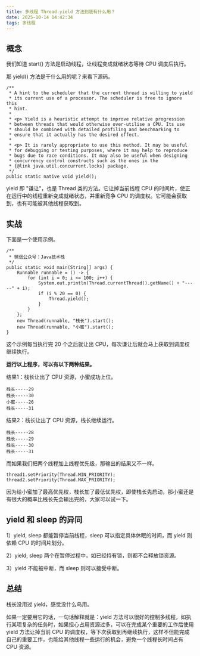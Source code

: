 ```yaml
---
title: 多线程 Thread.yield 方法到底有什么用？
date: 2025-10-14 14:42:34
tags: 多线程
---
```


## 概念

我们知道 start() 方法是启动线程，让线程变成就绪状态等待 CPU 调度后执行。

那 yield() 方法是干什么用的呢？来看下源码。

```
/**
 * A hint to the scheduler that the current thread is willing to yield
 * its current use of a processor. The scheduler is free to ignore this
 * hint.
 *
 * <p> Yield is a heuristic attempt to improve relative progression
 * between threads that would otherwise over-utilise a CPU. Its use
 * should be combined with detailed profiling and benchmarking to
 * ensure that it actually has the desired effect.
 *
 * <p> It is rarely appropriate to use this method. It may be useful
 * for debugging or testing purposes, where it may help to reproduce
 * bugs due to race conditions. It may also be useful when designing
 * concurrency control constructs such as the ones in the
 * {@link java.util.concurrent.locks} package.
 */
public static native void yield();
```

yield 即 "谦让"，也是 Thread 类的方法。它让掉当前线程 CPU 的时间片，使正在运行中的线程重新变成就绪状态，并重新竞争 CPU 的调度权。它可能会获取到，也有可能被其他线程获取到。

## 实战

下面是一个使用示例。

```
/**
 * 微信公众号：Java技术栈
 */
public static void main(String[] args) {
	Runnable runnable = () -> {
		for (int i = 0; i <= 100; i++) {
			System.out.println(Thread.currentThread().getName() + "-----" + i);
			if (i % 20 == 0) {
				Thread.yield();
			}
		}
	};
	new Thread(runnable, "栈长").start();
    new Thread(runnable, "小蜜").start();
}
```

这个示例每当执行完 20 个之后就让出 CPU，每次谦让后就会马上获取到调度权继续执行。

**运行以上程序，可以有以下两种结果。**

结果1：栈长让出了 CPU 资源，小蜜成功上位。

```
栈长-----29
栈长-----30
小蜜-----26
栈长-----31
```

结果2：栈长让出了 CPU 资源，栈长继续运行。

```
栈长-----28
栈长-----29
栈长-----30
栈长-----31
```

而如果我们把两个线程加上线程优先级，那输出的结果又不一样。

```
thread1.setPriority(Thread.MIN_PRIORITY);
thread2.setPriority(Thread.MAX_PRIORITY);
```

因为给小蜜加了最高优先权，栈长加了最低优先权，即使栈长先启动，那小蜜还是有很大的概率比栈长先会输出完的，大家可以试一下。

## yield 和 sleep 的异同

1）yield, sleep 都能暂停当前线程，sleep 可以指定具体休眠的时间，而 yield 则依赖 CPU 的时间片划分。

2）yield, sleep 两个在暂停过程中，如已经持有锁，则都不会释放锁资源。

3）yield 不能被中断，而 sleep 则可以接受中断。

## 总结 

栈长没用过 yield，感觉没什么鸟用。

如果一定要用它的话，一句话解释就是：yield 方法可以很好的控制多线程，如执行某项复杂的任务时，如果担心占用资源过多，可以在完成某个重要的工作后使用 yield 方法让掉当前 CPU 的调度权，等下次获取到再继续执行，这样不但能完成自己的重要工作，也能给其他线程一些运行的机会，避免一个线程长时间占有 CPU 资源。



